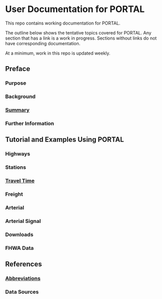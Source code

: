 # User Documentation for PORTAL

This repo contains working documentation for PORTAL.

The outline below shows the tentative topics covered for PORTAL. Any section that has a link is a work in progress. Sections without links do not have corresponding documentation.

At a minimum, work in this repo is updated weekly.

## Preface

### Purpose

### Background

### [Summary](https://github.com/adus/portal-documentation/blob/master/documentation/summary.md)

### Further Information

## Tutorial and Examples Using PORTAL

### Highways

### Stations

### [Travel Time](https://github.com/adus/portal-documentation/blob/master/documentation/travel-time.md)

### Freight

### Arterial

### Arterial Signal

### Downloads

### FHWA Data

## References

### [Abbreviations](https://github.com/adus/portal-documentation/blob/master/documentation/abbreviations.md)

### Data Sources
